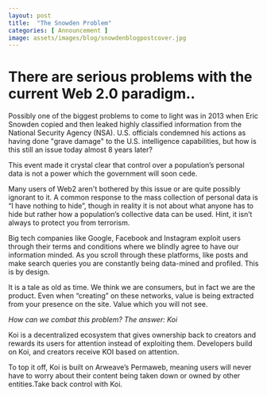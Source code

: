```yaml
---
layout: post
title:  "The Snowden Problem"
categories: [ Announcement ]
image: assets/images/blog/snowdenblogpostcover.jpg
---
```


# There are serious problems with the current Web 2.0 paradigm..

Possibly one of the biggest problems to come to light was in 2013 when Eric Snowden copied and then leaked highly classified information from the National Security Agency (NSA). U.S. officials condemned his actions as having done "grave damage" to the U.S. intelligence capabilities, but how is this still an issue today almost 8 years later? 

This event made it crystal clear that control over a population’s personal data is not a power which the government will soon cede.

Many users of Web2 aren't bothered by this issue or are quite possibly ignorant to it. A common response to the mass collection of personal data is “I have nothing to hide”, though in reality it is not about what anyone has to hide but rather how a population’s collective data can be used. Hint, it isn’t always to protect you from terrorism.

Big tech companies like Google, Facebook and Instagram exploit users through their terms and conditions where we blindly agree to have our information minded. As you scroll through these platforms, like posts and make search queries you are constantly being data-mined and profiled. This is by design.

It is a tale as old as time. We think we are consumers, but in fact we are the product. Even when “creating” on these networks, value is being extracted from your presence on the site. Value which you will not see.

*How can we combat this problem? The answer: Koi*

Koi is a decentralized ecosystem that gives ownership back to creators and rewards its users for attention instead of exploiting them. Developers build on Koi, and creators receive KOI based on attention.

To top it off, Koi is built on Arweave’s Permaweb, meaning users will never have to worry about their content being taken down or owned by other entities.Take back control with Koi.
